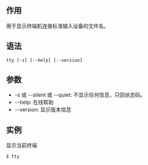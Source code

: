 ## 作用

用于显示终端机连接标准输入设备的文件名。


## 语法 
```
tty [-s] [--help] [--version]
```

## 参数

+ -s 或 --silent 或 --quiet: 不显示任何信息，只回状态码。
+ --help: 在线帮助
+ --version: 显示版本信息


## 实例

显示当前终端
```
$ tty
```